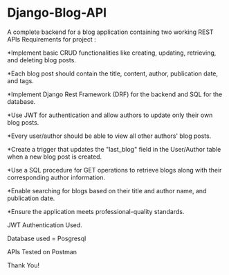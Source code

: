 # Django-Blog-API
A complete backend for a blog application containing two working REST APIs
Requirements for project :

*Implement basic CRUD functionalities like creating, updating, retrieving, and deleting blog posts.

*Each blog post should contain the title, content, author, publication date, and tags.

*Implement Django Rest Framework (DRF) for the backend and SQL for the database.

*Use JWT for authentication and allow authors to update only their own blog posts.

*Every user/author should be able to view all other authors' blog posts.

*Create a trigger that updates the "last_blog" field in the User/Author table when a new blog post is created.

*Use a SQL procedure for GET operations to retrieve blogs along with their corresponding author information.

*Enable searching for blogs based on their title and author name, and publication date.

*Ensure the application meets professional-quality standards.



JWT Authentication Used.

Database used = Posgresql

APIs Tested on Postman


Thank You!
